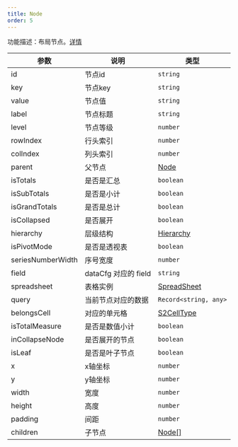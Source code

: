 ```yaml
---
title: Node
order: 5
---
```


功能描述：布局节点。[详情](https://github.com/antvis/S2/blob/master/packages/s2-core/src/facet/layout/node.ts)

| 参数 | 说明 | 类型 |
| --- | --- | --- |
| id | 节点id | `string` |
| key | 节点key | `string` |
| value | 节点值 | `string` |
| label | 节点标题 | `string` |
| level | 节点等级 | `number` |
| rowIndex | 行头索引 | `number` |
| colIndex | 列头索引 | `number` |
| parent | 父节点 | [Node](/zh/docs/api/basic-class/node) |
| isTotals | 是否是汇总 | `boolean` |
| isSubTotals | 是否是小计 | `boolean` |
| isGrandTotals | 是否是总计 | `boolean` |
| isCollapsed | 是否展开 | `boolean` |
| hierarchy | 层级结构 | [Hierarchy](#) |
| isPivotMode | 是否是透视表 | `boolean` |
| seriesNumberWidth | 序号宽度 | `number` |
| field | dataCfg 对应的 field | `string` |
| spreadsheet | 表格实例 | [SpreadSheet](/zh/docs/api/basic-class/spreadsheet)  |
| query | 当前节点对应的数据 | `Record<string, any>` |
| belongsCell | 对应的单元格 | [S2CellType](/zh/docs/api/basic-class/base-cell)  |
| isTotalMeasure | 是否是数值小计 | `boolean` |
| inCollapseNode | 是否展开的节点 | `boolean` |
| isLeaf | 是否是叶子节点 | `boolean` |
| x | x轴坐标 | `number` |
| y | y轴坐标 | `number` |
| width | 宽度 | `number` |
| height | 高度 | `number` |
| padding | 间距 | `number` |
| children | 子节点 | [Node[]](/zh/docs/api/basic-class/node)  |
